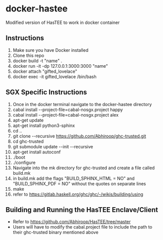 # docker-hastee
Modified version of HasTEE to work in docker container

## Instructions
1. Make sure you have Docker installed
2. Clone this repo
3. docker build -t "name" .
4. docker run -it -dp 127.0.0.1:3000:3000 "name"
5. docker attach "gifted_lovelace"
6. docker exec -it gifted_lovelace /bin/bash

## SGX Specific Instructions
1. Once in the docker terminal navigate to the docker-hastee directory
2. cabal install --project-file=cabal-nosgx.project happy
3. cabal install --project-file=cabal-nosgx.project alex
4. apt-get update
5. apt-get install python3-sphinx
6. cd ..
7. git clone --recursive https://github.com/Abhiroop/ghc-trusted.git
8. cd ghc-trusted
9. git submodule update --init --recursive
10. apt-get install autoconf
11. ./boot
12. ./configure
13. Navigate into the mk directory for ghc-trusted and create a file called build.mk
15. in build.mk add the flags "BUILD_SPHINX_HTML = NO" and "BUILD_SPHINX_PDF = NO" without the quotes on separate lines
14. make
15. refer to https://gitlab.haskell.org/ghc/ghc/-/wikis/building/using

## Building and Running the HasTEE Enclave/Client
- Refer to https://github.com/Abhiroop/HasTEE/tree/master
- Users will have to modify the cabal.project file to include the path to their ghc-trusted binary mentioned above